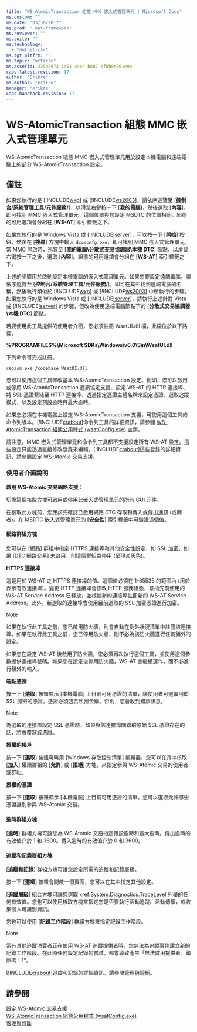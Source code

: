 ```yaml
---
title: "WS-AtomicTransaction 組態 MMC 嵌入式管理單元 | Microsoft Docs"
ms.custom: ""
ms.date: "03/30/2017"
ms.prod: ".net-framework"
ms.reviewer: ""
ms.suite: ""
ms.technology: 
  - "dotnet-clr"
ms.tgt_pltfrm: ""
ms.topic: "article"
ms.assetid: 23592973-1d51-44cc-b887-bf8b0d801e9e
caps.latest.revision: 17
author: "Erikre"
ms.author: "erikre"
manager: "erikre"
caps.handback.revision: 17
---
```

# WS-AtomicTransaction 組態 MMC 嵌入式管理單元
WS\-AtomicTransaction 組態 MMC 嵌入式管理單元用於設定本機電腦和遠端電腦上的部分 WS\-AtomicTransaction 設定。  
  
## 備註  
 如果您執行的是 [!INCLUDE[wxp](../../../includes/wxp-md.md)] 或 [!INCLUDE[ws2003](../../../includes/ws2003-md.md)]，請依序巡覽至 \[**控制台\/系統管理工具\/元件服務\/**\]，以滑鼠右鍵按一下 \[**我的電腦**\]，然後選取 \[**內容**\]，即可找到 MMC 嵌入式管理單元。這個位置與您設定 MSDTC 的位置相同。組態的可用選項會分組在 \[**WS\-AT**\] 索引標籤之下。  
  
 如果您執行的是 Windows Vista 或 [!INCLUDE[lserver](../../../includes/lserver-md.md)]，可以按一下 \[**開始**\] 按鈕，然後在 \[**搜尋**\] 方塊中輸入 `dcomcnfg.exe`，即可找到 MMC 嵌入式管理單元。當 MMC 開啟時，巡覽至 \[**我的電腦\\分散式交易協調器\\本機 DTC**\] 節點，以滑鼠右鍵按一下之後，選取 \[**內容**\]。組態的可用選項會分組在 \[**WS\-AT**\] 索引標籤之下。  
  
 上述的步驟用於啟動設定本機電腦的嵌入式管理單元。如果您要設定遠端電腦，請依序巡覽至 \[**控制台\/系統管理工具\/元件服務\/**\]，即可在其中找到遠端電腦的名稱，然後執行類似於 [!INCLUDE[wxp](../../../includes/wxp-md.md)] 或 [!INCLUDE[ws2003](../../../includes/ws2003-md.md)] 中所執行的步驟。如果您執行的是 Windows Vista 或 [!INCLUDE[lserver](../../../includes/lserver-md.md)]，請執行上述針對 Vista 或 [!INCLUDE[lserver](../../../includes/lserver-md.md)] 的步驟，但改為使用遠端電腦節點下的 \[**分散式交易協調器\\本機 DTC**\] 節點。  
  
 若要使用此工具提供的使用者介面，您必須註冊 WsatUI.dll 檔，此檔位於以下路徑，  
  
 **%PROGRAMFILES%\\Microsoft SDKs\\Windows\\v6.0\\Bin\\WsatUI.dll**  
  
 下列命令可完成註冊。  
  
```Output  
regasm.exe /codebase WsatUI.dll  
```  
  
 您可以使用這個工具修改基本 WS\-AtomicTransaction 設定。例如，您可以啟用或停用 WS\-AtomicTransaction 通訊協定支援、設定 WS\-AT 的 HTTP 連接埠、將 SSL 憑證繫結至 HTTP 連接埠、透過指定憑證主體名稱來設定憑證、選取追蹤模式，以及設定預設逾時與最大逾時。  
  
 如果您必須在本機電腦上設定 WS\-AtomicTransaction 支援，可使用這個工具的命令列版本。[!INCLUDE[crabout](../../../includes/crabout-md.md)]命令列工具的詳細資訊，請參閱 [WS\-AtomicTransaction 組態公用程式 \(wsatConfig.exe\)](../../../docs/framework/wcf/ws-atomictransaction-configuration-utility-wsatconfig-exe.md) 主題。  
  
 請注意，MMC 嵌入式管理單元和命令列工具都不支援設定所有 WS\-AT 設定。這些設定只能透過直接修改登錄來編輯。[!INCLUDE[crabout](../../../includes/crabout-md.md)]這些登錄的詳細資訊，請參閱[設定 WS\-Atomic 交易支援](../../../docs/framework/wcf/feature-details/configuring-ws-atomic-transaction-support.md)。  
  
### 使用者介面說明  
 **啟用 WS\-Atomic 交易網路支援**：  
  
 切換這個核取方塊可啟用或停用此嵌入式管理單元的所有 GUI 元件。  
  
 在核取此方塊前，您應該先確認已啟用網路 DTC 存取和傳入或傳出通訊 \(或兩者\)。在 MSDTC 嵌入式管理單元的 \[**安全性**\] 索引標籤中可驗證這個值。  
  
#### 網路群組方塊  
 您可以在 \[網路\] 群組中指定 HTTPS 連接埠和其他安全性設定，如 SSL 加密。如果 \[DTC 網路交易\] 未啟用，則這個群組為停用 \(呈現淡灰色\)。  
  
 **HTTPS 連接埠**  
  
 這是用於 WS\-AT 之 HTTPS 連接埠的值。這個值必須在 1\-65535 的範圍內 \(用於表示有效連接埠\)。變更 HTTP 連接埠會修改 HTTP 服務組態，意指先前使用的 WS\-AT Service Address 已釋放，並根據新的連接埠註冊新的 WS\-AT Service Address。此外，新選取的連接埠會使用目前選取的 SSL 加密憑證進行加密。  
  
> [!NOTE]
>  如果在執行此工具之前，您已啟用防火牆，則會自動在例外狀況清單中註冊該連接埠。如果在執行此工具之前，您已停用防火牆，則不必為該防火牆進行任何額外的設定。  
  
 如果您在設定 WS\-AT 後啟用了防火牆，您必須再次執行這個工具，並使用這個參數提供連接埠號碼。如果您在設定後停用防火牆，WS\-AT 會繼續運作，而不必進行額外的輸入。  
  
 **端點憑證**  
  
 按一下 \[**選取**\] 按鈕顯示 \[本機電腦\] 上目前可用憑證的清單，讓使用者可選取用於 SSL 加密的憑證。憑證必須包含私密金鑰。否則，您會收到錯誤訊息。  
  
> [!NOTE]
>  為選取的連接埠設定 SSL 憑證時，如果與該連接埠關聯的原始 SSL 憑證存在的話，將會覆寫該憑證。  
  
 **授權的帳戶**  
  
 按一下 \[**選取**\] 按鈕可叫用 \[Windows 存取控制清單\] 編輯器，您可以在其中核取 \[**加入**\] 權限群組的 \[**允許**\] 或 \[**拒絕**\] 方塊，來指定參與 WS\-Atomic 交易的使用者或群組。  
  
 **授權的憑證**  
  
 按一下 \[**選取**\] 按鈕顯示 \[本機電腦\] 上目前可用憑證的清單。您可以選取允許哪些憑證識別參與 WS\-Atomic 交易。  
  
#### 逾時群組方塊  
 \[**逾時**\] 群組方塊可讓您為 WS\-Atomic 交易指定預設逾時和最大逾時。傳出逾時的有效值介於 1 和 3600。傳入逾時的有效值介於 0 和 3600。  
  
#### 追蹤和記錄群組方塊  
 \[**追蹤和記錄**\] 群組方塊可讓您設定所需的追蹤和記錄層級。  
  
 按一下 \[**選項**\] 按鈕會開啟一個頁面，您可以在其中指定其他設定。  
  
 \[**追蹤層級**\] 組合方塊可讓您選取 <xref:System.Diagnostics.TraceLevel> 列舉的任何有效值。您也可以使用核取方塊來指定您是否要執行活動追蹤、活動傳播，或收集個人可識別資訊。  
  
 您也可以使用 \[**記錄工作階段**\] 群組方塊來指定記錄工作階段。  
  
> [!NOTE]
>  當有其他追蹤消費者正在使用 WS\-AT 追蹤提供者時，您無法為追蹤事件建立新的記錄工作階段。在此時任何設定記錄的嘗試，都會導致產生「無法啟用提供者。錯誤碼：1"。  
  
 [!INCLUDE[crabout](../../../includes/crabout-md.md)]追蹤和記錄的詳細資訊，請參閱[管理與診斷](../../../docs/framework/wcf/diagnostics/index.md)。  
  
## 請參閱  
 [設定 WS\-Atomic 交易支援](../../../docs/framework/wcf/feature-details/configuring-ws-atomic-transaction-support.md)   
 [WS\-AtomicTransaction 組態公用程式 \(wsatConfig.exe\)](../../../docs/framework/wcf/ws-atomictransaction-configuration-utility-wsatconfig-exe.md)   
 [管理與診斷](../../../docs/framework/wcf/diagnostics/index.md)